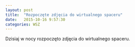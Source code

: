 ```yaml
---
layout: post
title:  "Rozpoczęte zdjęcia do wirtualnego spaceru"
date:   2015-10-16 9:57:30
categories: WSZ
---
```


Dzisiaj w nocy rozpoczęto zdjęcia do wirtualnego spaceru.
